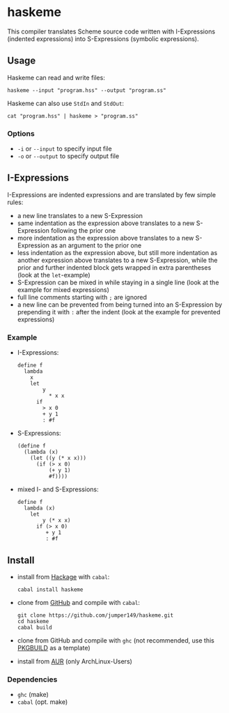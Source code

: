 # haskeme

This compiler translates Scheme source code written with I-Expressions (indented expressions) into S-Expressions (symbolic expressions).

## Usage
Haskeme can read and write files:

    haskeme --input "program.hss" --output "program.ss"

Haskeme can also use `StdIn` and `StdOut`:

    cat "program.hss" | haskeme > "program.ss"

### Options
- `-i` or `--input` to specify input file
- `-o` or `--output` to specify output file

## I-Expressions
I-Expressions are indented expressions and are translated by few simple rules:

- a new line translates to a new S-Expression
- same indentation as the expression above translates to a new S-Expression following the prior one
- more indentation as the expression above translates to a new S-Expression as an argument to the prior one
- less indentation as the expression above, but still more indentation as another expression above translates to a new S-Expression, while the prior and further indented block gets wrapped in extra parentheses (look at the `let`-example)
- S-Expression can be mixed in while staying in a single line (look at the example for mixed expressions)
- full line comments starting with `;` are ignored
- a new line can be prevented from being turned into an S-Expression by prepending it with `:` after the indent (look at the example for prevented expressions)


### Example
- I-Expressions:

    ```racket
    define f
      lambda
        x
        let
            y
              * x x
          if
            > x 0
            + y 1
            : #f
    ```

- S-Expressions:

    ```racket
    (define f
      (lambda (x)
        (let ((y (* x x)))
          (if (> x 0)
              (+ y 1)
              #f))))
    ```

- mixed I- and S-Expressions:

    ```racket
    define f
      lambda (x)
        let
            y (* x x)
          if (> x 0)
             + y 1
             : #f
    ```

## Install
- install from [Hackage](https://hackage.haskell.org/package/haskeme) with `cabal`:

    ```
    cabal install haskeme
    ```

- clone from [GitHub](https://github.com/jumper149/haskeme) and compile with `cabal`:

    ```
    git clone https://github.com/jumper149/haskeme.git
    cd haskeme
    cabal build
    ```

- clone from GitHub and compile with `ghc` (not recommended, use this [PKGBUILD](https://aur.archlinux.org/cgit/aur.git/tree/PKGBUILD?h=haskeme) as a template)

- install from [AUR](https://aur.archlinux.org/packages/haskeme/) (only ArchLinux-Users)

### Dependencies
- `ghc` (make)
- `cabal` (opt. make)
